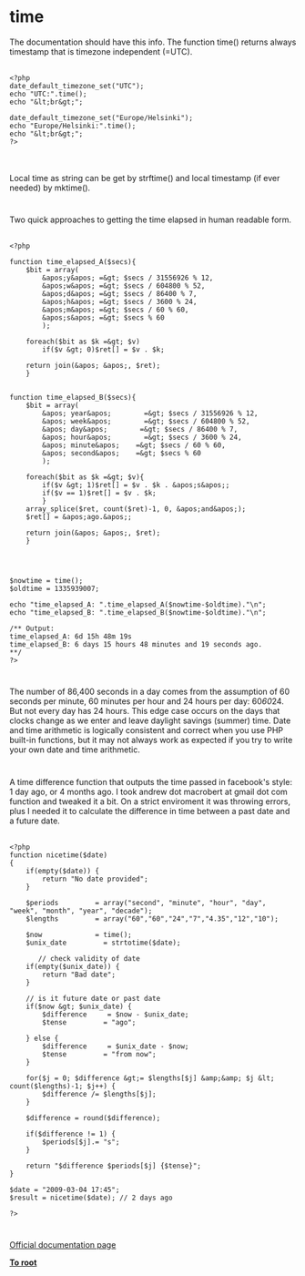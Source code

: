 # time



The documentation should have this info. The function time() returns always timestamp that is timezone independent (=UTC).<br><br>

```
<?php
date_default_timezone_set("UTC"); 
echo "UTC:".time();
echo "&lt;br&gt;";

date_default_timezone_set("Europe/Helsinki"); 
echo "Europe/Helsinki:".time();
echo "&lt;br&gt;";
?>
```
<br><br>Local time as string can be get by strftime() and local timestamp (if ever needed) by mktime().  

#

Two quick approaches to getting the time elapsed in human readable form.<br><br>

```
<?php

function time_elapsed_A($secs){
    $bit = array(
        &apos;y&apos; =&gt; $secs / 31556926 % 12,
        &apos;w&apos; =&gt; $secs / 604800 % 52,
        &apos;d&apos; =&gt; $secs / 86400 % 7,
        &apos;h&apos; =&gt; $secs / 3600 % 24,
        &apos;m&apos; =&gt; $secs / 60 % 60,
        &apos;s&apos; =&gt; $secs % 60
        );
        
    foreach($bit as $k =&gt; $v)
        if($v &gt; 0)$ret[] = $v . $k;
        
    return join(&apos; &apos;, $ret);
    }
    

function time_elapsed_B($secs){
    $bit = array(
        &apos; year&apos;        =&gt; $secs / 31556926 % 12,
        &apos; week&apos;        =&gt; $secs / 604800 % 52,
        &apos; day&apos;        =&gt; $secs / 86400 % 7,
        &apos; hour&apos;        =&gt; $secs / 3600 % 24,
        &apos; minute&apos;    =&gt; $secs / 60 % 60,
        &apos; second&apos;    =&gt; $secs % 60
        );
        
    foreach($bit as $k =&gt; $v){
        if($v &gt; 1)$ret[] = $v . $k . &apos;s&apos;;
        if($v == 1)$ret[] = $v . $k;
        }
    array_splice($ret, count($ret)-1, 0, &apos;and&apos;);
    $ret[] = &apos;ago.&apos;;
    
    return join(&apos; &apos;, $ret);
    }
    

    
    
$nowtime = time();
$oldtime = 1335939007;

echo "time_elapsed_A: ".time_elapsed_A($nowtime-$oldtime)."\n";
echo "time_elapsed_B: ".time_elapsed_B($nowtime-$oldtime)."\n";

/** Output:
time_elapsed_A: 6d 15h 48m 19s
time_elapsed_B: 6 days 15 hours 48 minutes and 19 seconds ago.
**/
?>
```
  

#

The number of 86,400 seconds in a day comes from the assumption of 60 seconds per minute, 60 minutes per hour and 24 hours per day: 60*60*24.  But not every day has 24 hours.  This edge case occurs on the days that clocks change as we enter and leave daylight savings (summer) time.  Date and time arithmetic is logically consistent and correct when you use PHP built-in functions, but it may not always work as expected if you try to write your own date and time arithmetic.  

#

A time difference function that outputs the time passed in facebook&apos;s style: 1 day ago, or 4 months ago. I took andrew dot macrobert at gmail dot com function and tweaked it a bit. On a strict enviroment it was throwing errors, plus I needed it to calculate the difference in time between a past date and a future date. <br><br>

```
<?php
function nicetime($date)
{
    if(empty($date)) {
        return "No date provided";
    }
    
    $periods         = array("second", "minute", "hour", "day", "week", "month", "year", "decade");
    $lengths         = array("60","60","24","7","4.35","12","10");
    
    $now             = time();
    $unix_date         = strtotime($date);
    
       // check validity of date
    if(empty($unix_date)) {    
        return "Bad date";
    }

    // is it future date or past date
    if($now &gt; $unix_date) {    
        $difference     = $now - $unix_date;
        $tense         = "ago";
        
    } else {
        $difference     = $unix_date - $now;
        $tense         = "from now";
    }
    
    for($j = 0; $difference &gt;= $lengths[$j] &amp;&amp; $j &lt; count($lengths)-1; $j++) {
        $difference /= $lengths[$j];
    }
    
    $difference = round($difference);
    
    if($difference != 1) {
        $periods[$j].= "s";
    }
    
    return "$difference $periods[$j] {$tense}";
}

$date = "2009-03-04 17:45";
$result = nicetime($date); // 2 days ago

?>
```
  

#

[Official documentation page](https://www.php.net/manual/en/function.time.php)

**[To root](/README.md)**
